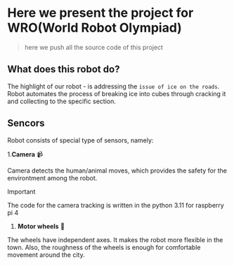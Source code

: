 # Here we present the project for WRO(World Robot Olympiad)
> here we push all the source code of this project

## What does this robot do?
The highlight of our robot - is addressing the `issue of ice on the roads`.
Robot automates the process of breaking ice into cubes through cracking it and collecting to the specific section.

## Sencors
Robot consists of special type of sensors, namely: 

1.**Camera** :video_camera:

Camera detects the human/animal moves, which provides the safety for the environtment among the robot.

> [!IMPORTANT]
> The code for the camera tracking is written in the python 3.11 for raspberry pi 4

1. **Motor wheels** :red_car:

The wheels have independent axes. It makes the robot more flexible in the town. Also, the roughness of the wheels is enough for comfortable movement around the city.